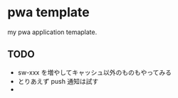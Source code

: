 
# pwa template

my pwa application temaplate.

## TODO

* sw-xxx を増やしてキャッシュ以外のものもやってみる
* とりあえず push 通知は試す
*

